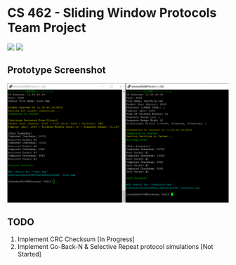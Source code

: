 # CS 462 - Sliding Window Protocols Team Project

<img src="https://img.shields.io/badge/platform-linux-success.svg"> <img src="https://img.shields.io/badge/version-0.6.1-green">

## Prototype Screenshot
![](demo.PNG)

## TODO
1. Implement CRC Checksum                                           [In Progress]
3. Implement Go-Back-N & Selective Repeat protocol simulations      [Not Started]
